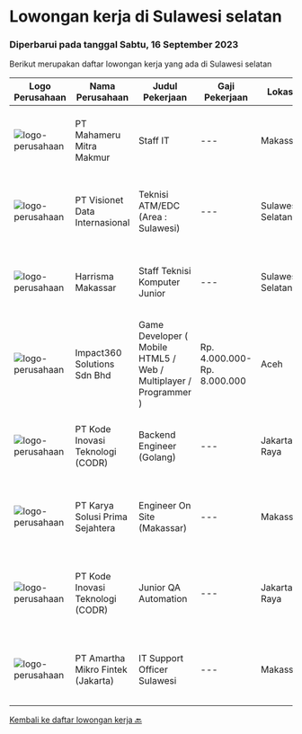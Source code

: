 
  # Lowongan kerja di Sulawesi selatan

  ### Diperbarui pada tanggal Sabtu, 16 September 2023

  Berikut merupakan daftar lowongan kerja yang ada di Sulawesi selatan

  |Logo Perusahaan | Nama Perusahaan | Judul Pekerjaan | Gaji Pekerjaan | Lokasi | Deskripsi | Tanggal diunggah | Pranala |
  | -------------- | --------------- | --------------- | --------- | --------- | -------------- | ------- | ----------- |
  |![logo-perusahaan](https://image-service-cdn.seek.com.au/76d0f8b5a89fdab0a00407fc7176823ddb220634/ee4dce1061f3f616224767ad58cb2fc751b8d2dc)|PT Mahameru Mitra Makmur|Staff IT|---|Makassar|Deskripsi PekerjaanTugas dan tanggung jawab : Bertanggung jawab terhadap instalasi, evaluasi, pengecekan dan perawatan hardware dan jaringan pada...|Selasa, 12 September 2023|https://www.jobstreet.co.id/id/job/staff-it-4467688?token=0~e86dac91-8bc7-4ac0-b86f-2ce050f7d5f5&sectionRank=1&jobId=jobstreet-id-job-4467688|
|![logo-perusahaan](https://image-service-cdn.seek.com.au/84d23b3586ee4efd70ea62878095fcc6b1639e33/ee4dce1061f3f616224767ad58cb2fc751b8d2dc)|PT Visionet Data Internasional|Teknisi ATM/EDC (Area : Sulawesi)|---|Sulawesi Selatan|*) Menangani kebutuhan pelanggan di lokasi pelanggan agar terpenuhi SLA yang telah ditentukan.*) Menganalisa problem/case dengan akurat untuk...|Rabu, 13 September 2023|https://www.jobstreet.co.id/id/job/teknisi-atm-edc-area-%3A-sulawesi-4468006?token=0~e86dac91-8bc7-4ac0-b86f-2ce050f7d5f5&sectionRank=2&jobId=jobstreet-id-job-4468006|
|![logo-perusahaan](https://image-service-cdn.seek.com.au/1a621168c17d7a493cbb4c275f47d1259ecf44e1/ee4dce1061f3f616224767ad58cb2fc751b8d2dc)|Harrisma Makassar|Staff Teknisi Komputer Junior|---|Sulawesi Selatan|Melakukan pengecekan menyeluruh terhadap kerusakan unit Menganalisa kerusakan dan menentukan tindakan yang harus di ambil Melakukan penggantian part...|Jumat, 08 September 2023|https://www.jobstreet.co.id/id/job/staff-teknisi-komputer-junior-4463713?token=0~e86dac91-8bc7-4ac0-b86f-2ce050f7d5f5&sectionRank=3&jobId=jobstreet-id-job-4463713|
|![logo-perusahaan](https://image-service-cdn.seek.com.au/cedff589ebe9d852a33989a35efb7fc721ea237a/ee4dce1061f3f616224767ad58cb2fc751b8d2dc)|Impact360 Solutions Sdn Bhd|Game Developer ( Mobile HTML5 / Web / Multiplayer / Programmer )|Rp. 4.000.000-Rp. 8.000.000|Aceh|We are hiring remote HTML5 game developers from all parts of Indonesia. If you have real experience building HTML5 games or applications, you're...|Selasa, 12 September 2023|https://www.jobstreet.co.id/id/job/game-developer-mobile-html5-web-multiplayer-programmer-5522263/origin/my?token=0~e86dac91-8bc7-4ac0-b86f-2ce050f7d5f5&sectionRank=4&jobId=jobstreet-my-job-5522263|
|![logo-perusahaan](https://image-service-cdn.seek.com.au/6d97a4ffe0f325e8e84b260a2064eead4009eff7/ee4dce1061f3f616224767ad58cb2fc751b8d2dc)|PT Kode Inovasi Teknologi (CODR)|Backend Engineer (Golang)|---|Jakarta Raya|Requirements: Candidate must possess at least Bachelor's Degree in Engineering (Computer/Telecommunication), Computer Science/Information Technology...|Senin, 04 September 2023|https://www.jobstreet.co.id/id/job/backend-engineer-golang-4458154?token=0~e86dac91-8bc7-4ac0-b86f-2ce050f7d5f5&sectionRank=5&jobId=jobstreet-id-job-4458154|
|![logo-perusahaan](https://image-service-cdn.seek.com.au/bb0f2c313297f2db3d497466b95d7da85644edc0/ee4dce1061f3f616224767ad58cb2fc751b8d2dc)|PT Karya Solusi Prima Sejahtera|Engineer On Site (Makassar)|---|Makassar|Kualifikasi: Pendidikan minimal D3/S1 Teknik Informatika/Teknik Telekomunikasi Memiliki pengalaman pekerjaan dibidang yang sama minimal 1 tahun...|Jumat, 01 September 2023|https://www.jobstreet.co.id/id/job/engineer-on-site-makassar-4455828?token=0~e86dac91-8bc7-4ac0-b86f-2ce050f7d5f5&sectionRank=6&jobId=jobstreet-id-job-4455828|
|![logo-perusahaan](https://image-service-cdn.seek.com.au/f9a43488fb6cd9c390e0bc30837cba2409c40d5b/ee4dce1061f3f616224767ad58cb2fc751b8d2dc)|PT Kode Inovasi Teknologi (CODR)|Junior QA Automation|---|Jakarta Raya|Minimum Requirements: Candidates must possess at least a Bachelor's Degree in Engineering (Computer/Telecommunication), Computer Science/Information...|Rabu, 30 Agustus 2023|https://www.jobstreet.co.id/id/job/junior-qa-automation-4453401?token=0~e86dac91-8bc7-4ac0-b86f-2ce050f7d5f5&sectionRank=7&jobId=jobstreet-id-job-4453401|
|![logo-perusahaan](https://image-service-cdn.seek.com.au/e3c8d7ac80f95d86decbfd288bf5381cc379a2f1/ee4dce1061f3f616224767ad58cb2fc751b8d2dc)|PT Amartha Mikro Fintek (Jakarta)|IT Support Officer Sulawesi|---|Makassar|Installing and configuring computer hardware, software, systems, networks, printers, and scanners Monitoring and maintaining computer systems and...|Minggu, 27 Agustus 2023|https://www.jobstreet.co.id/id/job/it-support-officer-sulawesi-1036788066?token=0~e86dac91-8bc7-4ac0-b86f-2ce050f7d5f5&sectionRank=8&jobId=jobstreet-id-job-1036788066|


  [Kembali ke daftar lowongan kerja 🔙](../README.md#daftar-lowongan-kerja)
  